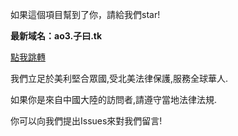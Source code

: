 如果這個項目幫到了你，請給我們star!

**最新域名：ao3.子曰.tk**

[點我跳轉](http://ao3.子曰.tk/ "點我跳轉")

我們立足於美利堅合眾國,受北美法律保護,服務全球華人.

如果你是來自中國大陸的訪問者,請遵守當地法律法規.

你可以向我們提出Issues來對我們留言!
